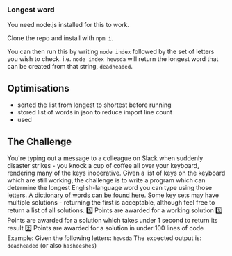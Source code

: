 ### Longest word

You need node.js installed for this to work.

Clone the repo and install with `npm i`.

You can then run this by writing `node index` followed by the set of letters you wish to check. i.e. `node index hewsda` will return the longest word that can be created from that string, `deadheaded`.

## Optimisations

- sorted the list from longest to shortest before running
- stored list of words in json to reduce import line count
- used 



## The Challenge

You're typing out a message to a colleague on Slack when suddenly disaster strikes - you knock a cup of coffee all over your keyboard, rendering many of the keys inoperative. Given a list of keys on the keyboard which are still working, the challenge is to write a program which can determine the longest English-language word you can type using those letters. [A dictionary of words can be found here](http://norvig.com/ngrams/enable1.txt). Some key sets may have multiple solutions - returning the first is acceptable, although feel free to return a list of all solutions.
:five:  Points are awarded for a working solution
:three:  Points are awarded for a solution which takes under 1 second to return its result
:two:  Points are awarded for a solution in under 100 lines of code
Example:
Given the following letters:
`hewsda`
The expected output is:
`deadheaded` (or also `hasheeshes`)